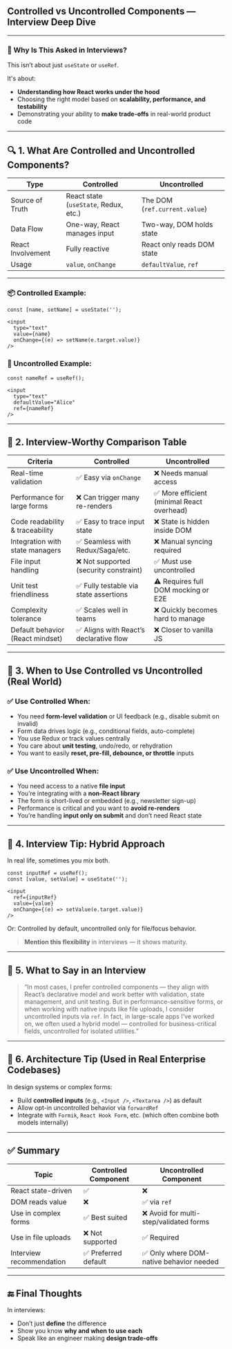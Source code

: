 
## Controlled vs Uncontrolled Components — Interview Deep Dive

---

### 🤔 Why Is This Asked in Interviews?

This isn’t about just `useState` or `useRef`.

It's about:

* **Understanding how React works under the hood**
* Choosing the right model based on **scalability, performance, and testability**
* Demonstrating your ability to **make trade-offs** in real-world product code

---

## 🔍 1. What Are Controlled and Uncontrolled Components?

| Type              | Controlled                            | Uncontrolled                  |
| ----------------- | ------------------------------------- | ----------------------------- |
| Source of Truth   | React state (`useState`, Redux, etc.) | The DOM (`ref.current.value`) |
| Data Flow         | One-way, React manages input          | Two-way, DOM holds state      |
| React Involvement | Fully reactive                        | React only reads DOM state    |
| Usage             | `value`, `onChange`                   | `defaultValue`, `ref`         |

---

### 📦 Controlled Example:

```tsx
const [name, setName] = useState('');

<input
  type="text"
  value={name}
  onChange={(e) => setName(e.target.value)}
/>
```

### 🧪 Uncontrolled Example:

```tsx
const nameRef = useRef();

<input
  type="text"
  defaultValue="Alice"
  ref={nameRef}
/>
```

---

## 🔎 2. Interview-Worthy Comparison Table

| Criteria                         | Controlled                             | Uncontrolled                              |
| -------------------------------- | -------------------------------------- | ----------------------------------------- |
| Real-time validation             | ✅ Easy via `onChange`                  | ❌ Needs manual access                     |
| Performance for large forms      | ❌ Can trigger many re-renders          | ✅ More efficient (minimal React overhead) |
| Code readability & traceability  | ✅ Easy to trace input state            | ❌ State is hidden inside DOM              |
| Integration with state managers  | ✅ Seamless with Redux/Saga/etc.        | ❌ Manual syncing required                 |
| File input handling              | ❌ Not supported (security constraint)  | ✅ Must use uncontrolled                   |
| Unit test friendliness           | ✅ Fully testable via state assertions  | ⚠️ Requires full DOM mocking or E2E       |
| Complexity tolerance             | ✅ Scales well in teams                 | ❌ Quickly becomes hard to manage          |
| Default behavior (React mindset) | ✅ Aligns with React’s declarative flow | ❌ Closer to vanilla JS                    |

---

## 🧠 3. When to Use Controlled vs Uncontrolled (Real World)

### ✅ Use **Controlled** When:

* You need **form-level validation** or UI feedback (e.g., disable submit on invalid)
* Form data drives logic (e.g., conditional fields, auto-complete)
* You use Redux or track values centrally
* You care about **unit testing**, undo/redo, or rehydration
* You want to easily **reset, pre-fill, debounce, or throttle** inputs

### ✅ Use **Uncontrolled** When:

* You need access to a native **file input**
* You’re integrating with a **non-React library**
* The form is short-lived or embedded (e.g., newsletter sign-up)
* Performance is critical and you want to **avoid re-renders**
* You’re handling **input only on submit** and don’t need React state

---

## 🧪 4. Interview Tip: Hybrid Approach

In real life, sometimes you mix both.

```tsx
const inputRef = useRef();
const [value, setValue] = useState('');

<input
  ref={inputRef}
  value={value}
  onChange={(e) => setValue(e.target.value)}
/>
```

Or: Controlled by default, uncontrolled only for file/focus behavior.

> **Mention this flexibility** in interviews — it shows maturity.

---

## 💬 5. What to Say in an Interview

> “In most cases, I prefer controlled components — they align with React’s declarative model and work better with validation, state management, and unit testing.
> But in performance-sensitive forms, or when working with native inputs like file uploads, I consider uncontrolled inputs via `ref`.
> In fact, in large-scale apps I’ve worked on, we often used a hybrid model — controlled for business-critical fields, uncontrolled for isolated utilities.”

---

## 📁 6. Architecture Tip (Used in Real Enterprise Codebases)

In design systems or complex forms:

* Build **controlled inputs** (e.g., `<Input />`, `<Textarea />`) as default
* Allow opt-in uncontrolled behavior via `forwardRef`
* Integrate with `Formik`, `React Hook Form`, etc. (which often combine both models internally)

---

## ✅ Summary

| Topic                    | Controlled Component | Uncontrolled Component                  |
| ------------------------ | -------------------- | --------------------------------------- |
| React state-driven       | ✅                    | ❌                                       |
| DOM reads value          | ❌                    | ✅ via `ref`                             |
| Use in complex forms     | ✅ Best suited        | ❌ Avoid for multi-step/validated forms  |
| Use in file uploads      | ❌ Not supported      | ✅ Required                              |
| Interview recommendation | ✅ Preferred default  | ✅ Only where DOM-native behavior needed |

---

## 🔚 Final Thoughts

In interviews:

* Don’t just **define** the difference
* Show you know **why and when to use each**
* Speak like an engineer making **design trade-offs**

